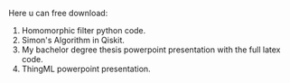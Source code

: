 Here u can free download:
1) Homomorphic filter python code.
2) Simon's Algorithm in Qiskit.
3) My bachelor degree thesis powerpoint presentation with the full latex code.
4) ThingML powerpoint presentation.
